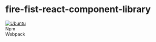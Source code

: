 # fire-fist-react-component-library
[![Ubuntu](https://img.shields.io/badge/TypeScript%20-0078D6?logo=TypeScript\&logoColor=white)](https://ubuntu.com/)<br>
Npm<br>
Webpack<br>

